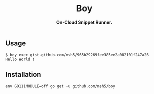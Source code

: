 <!-- markdownlint-disable MD033 -->
<!-- markdownlint-disable MD041 -->

<h1 align="center">Boy</h1>
<div align="center">
 <strong>
   On-Cloud Snippet Runner.
 </strong>
</div>

<br />

## Usage

```console
$ boy exec gist.github.com/msh5/965b29269fee385ee2a082101f247a26
Hello World !
```

## Installation

```console
env GO111MODULE=off go get -u github.com/msh5/boy
```

<!--

```shell
# Install via Homebrew.
brew tap msh5/boy
brew install boy

# Test with version flag.
$ boy --version
v0.0.1

# Finally, register your GitHub credential.
boy config --add gist.gh_access_token xxxxxxxxxxxxxxxxxxxxxxxxxxxxxxxxxxxxxxxx
```

-->

